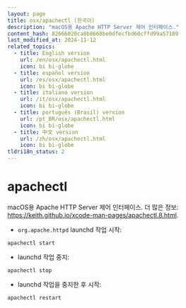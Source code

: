 ```yaml
---
layout: page
title: osx/apachectl (한국어)
description: "macOS용 Apache HTTP Server 제어 인터페이스."
content_hash: 82666020ca8b8668be0dfecfbd60cffd99a57189
last_modified_at: 2024-11-12
related_topics:
  - title: English version
    url: /en/osx/apachectl.html
    icon: bi bi-globe
  - title: español version
    url: /es/osx/apachectl.html
    icon: bi bi-globe
  - title: italiano version
    url: /it/osx/apachectl.html
    icon: bi bi-globe
  - title: português (Brasil) version
    url: /pt_BR/osx/apachectl.html
    icon: bi bi-globe
  - title: 中文 version
    url: /zh/osx/apachectl.html
    icon: bi bi-globe
tldri18n_status: 2
---
```

# apachectl

macOS용 Apache HTTP Server 제어 인터페이스.
더 많은 정보: <https://keith.github.io/xcode-man-pages/apachectl.8.html>.

- `org.apache.httpd` launchd 작업 시작:

`apachectl start`

- launchd 작업 중지:

`apachectl stop`

- launchd 작업을 중지한 후 시작:

`apachectl restart`

